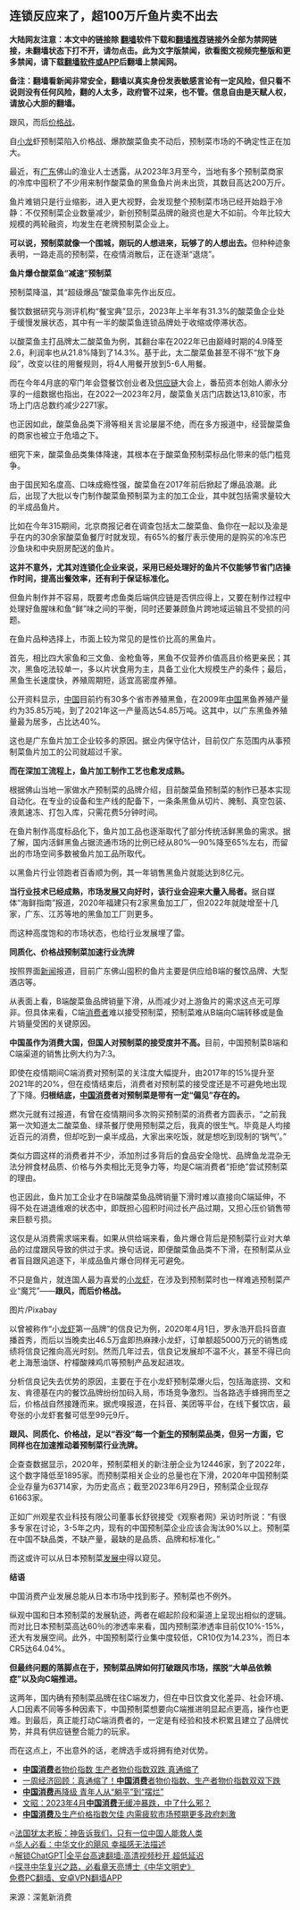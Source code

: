  <!-- 面包屑导航 --> <h2>连锁反应来了，超100万斤鱼片卖不出去</h2> <p class="notice"><b>大陆网友注意：本文中的链接除 <a href="https://github.com/bannedbook/fanqiang" >翻墙</a>软件下载和<a href="https://github.com/killgcd/justmysocks/blob/master/README.md">翻墙推荐</a>链接外全部为禁网链接，未翻墙状态下打不开，请勿点击。此为文字版禁闻，欲看图文视频完整版和更多禁闻，请下载<a href="https://github.com/bannedbook/fanqiang">翻墙软件或APP</a>后翻墙上禁闻网。</p><p>备注：翻墙看新闻非常安全，翻墙以真实身份发表敏感言论有一定风险，但只看不说则没有任何风险，翻的人太多，政府管不过来，也不管。信息自由是天赋人权，请放心大胆的翻墙。</b></p>  <div class="entry"> <p><strong></strong></p> <p>跟风，而后<a href="https://www.bannedbook.org/bnews/tag/%E4%BB%B7%E6%A0%BC%E6%88%98/" class="st_tag internal_tag" rel="tag" title="标签 价格战 下的日志">价格战</a>。</p> <p>自<a href="https://www.bannedbook.org/bnews/tag/%E5%B0%8F%E9%BE%99/" class="st_tag internal_tag" rel="tag" title="标签 小龙 下的日志">小龙</a>虾预制菜陷入价格战、爆款酸菜鱼卖不动后，预制菜市场的不确定性正在加大。</p> <p>最近，有<a href="https://www.bannedbook.org/bnews/tag/%e5%b9%bf%e4%b8%9c/" class="st_tag internal_tag" rel="tag" title="标签 广东 下的日志">广东</a>佛山的渔业人士透露，从2023年3月至今，当地有多个预制菜商家的冷库中囤积了不少用来制作酸菜鱼的黑鱼鱼片尚未出货，其数目高达200万斤。</p> <p>鱼片难销只是行业缩影，进入更大视野，会发现整个预制菜市场已经开始趋于冷静：不仅预制菜企业数量减少，新创预制菜品牌的融资也是大不如前。今年比较大规模的两轮融资，均发生在老牌预制菜企业上。</p> <p><strong>可以说，预制菜就像一个围城，刚玩的人想进来，玩够了的人想出去。</strong>但种种迹象表明，一路走高的预制菜，在疫情消散后，正在逐渐“退烧”。</p> <p><strong>鱼片爆仓酸菜鱼“减速”预制菜</strong></p> <p>预制菜降温，其“超级爆品”酸菜鱼率先作出反应。</p> <p>餐饮数据研究与测评机构“餐宝典”显示，2023年上半年有31.3%的酸菜鱼企业处于缓慢发展状态，其中有一半的酸菜鱼连锁品牌处于收缩或停滞状态。</p> <p>以酸菜鱼主打品牌太二酸菜鱼为例，其翻台率在2022年已由巅峰时期的4.9降至2.6，利润率也从21.8%降到了14.3%。基于此，太二酸菜鱼甚至不得不“放下身段”，改变以往的用餐规则，将4人用餐开放到5-6人用餐。</p> <p>而在今年4月底的窄门年会暨餐饮创业者及<a href="https://www.bannedbook.org/bnews/tag/%E4%BE%9B%E5%BA%94%E9%93%BE/" class="st_tag internal_tag" rel="tag" title="标签 供应链 下的日志">供应链</a>大会上，番茄资本创始人卿永分享的一组数据也指出，在2022—2023年2月，酸菜鱼关店门店数达13,810家，市场上门店总数约减少2271家。</p> <p>也正因如此，酸菜鱼品类下滑等相关言论屡屡不绝，而在多方报道中，经营酸菜鱼的商家也被立于危墙之下。</p> <p>细究下来，酸菜鱼品类集体降速，其根本在于酸菜鱼预制菜标品化带来的低门槛竞争。</p> <p>由于国民知名度高、口味成瘾性强，酸菜鱼在2017年前后掀起了爆品浪潮。此后，出现了大批以专门制作酸菜鱼预制菜为主的加工企业，其中就包括需求量较大的半成品鱼片。</p> <p>比如在今年315期间，北京商报记者在调查包括太二酸菜鱼、鱼你在一起以及渝是乎在内的30余家酸菜鱼餐厅时就发现，有65%的餐厅表示使用的是购买的冷冻巴沙鱼块和中央厨房配送的鱼片。</p> <p><strong>这并不意外，尤其对连锁化企业来说，采用已经处理好的鱼片不仅能够节省门店操作时间，提高出餐效率，还有利于保证标准化。</strong></p> <p>但鱼片制作并不容易，既要考虑鱼类后端供应链是否供应得上，又要在制作过程中处理好鱼腥味和鱼“鲜”味之间的平衡，同时还要兼顾鱼片跨地域运输且不受损的问题。</p> <p>在鱼片品种选择上，市面上较为常见的是性价比高的黑鱼片。</p> <p>首先，相比四大家鱼和三文鱼、金枪鱼等，黑鱼不仅营养价值高且价格更亲民；其次，黑鱼吃法较单一，多以片状食用为主，具备工业化大规模生产的条件；最后，黑鱼生长速度快，养殖周期短，适宜高密度养殖。</p> <p>公开资料显示，<span class='wp_keywordlink_affiliate'><a href="https://www.bannedbook.org/" title="中国" target="_blank">中国</a></span>目前约有30多个省市养殖黑鱼，在2009年<a href="https://www.bannedbook.org/bnews/tag/%E4%B8%AD%E5%9B%BD/" class="st_tag internal_tag" rel="tag" title="标签 中国 下的日志">中国</a>黑鱼养殖产量约为35.85万吨，到了2021年这一产量高达54.85万吨。这其中，以广东黑鱼养殖量最为居多，占比达40%。</p> <p>这也是广东鱼片加工企业较多的原因。据业内保守估计，目前仅广东范围内从事预制菜鱼片加工的公司就超过千家。</p> <p><strong>而在深加工流程上，鱼片加工制作工艺也愈发成熟。</strong></p> <p>根据佛山当地一家做水产预制菜的品牌介绍，目前酸菜鱼预制菜的制作已基本实现自动化。在专业的设备和生产线的配备下，一条条黑鱼从切片、腌制、真空包装、液氮速冻、打包入库，只需花费5分钟时间。</p> <p>在鱼片制作高度标品化下，鱼片加工品也逐渐取代了部分传统活鲜黑鱼的需求。据了解，国内活鲜黑鱼占据流通市场的比例已经从80%—90%降至65%左右，而留出的市场空间多数被鱼片加工品所取代。</p> <p>以黑鱼片行业领跑者百香顺为例，其一年销售黑鱼片就能达到8亿元。</p> <p><strong>当行业技术已经成熟，市场发展又向好时，该行业会迎来大量入局者。</strong>据自媒体“海鲜指南”报道，2020年福建只有2家黑鱼加工厂，但2022年就陡增至十几家，广东、江苏等地的黑鱼加工厂则更多。</p>  <p>而这种高度饱和的市场状态，也给行业发展埋了雷。</p> <p><strong>同质化、价格战预制菜加速行业洗牌</strong></p> <p>按照界面<span class='wp_keywordlink_affiliate'><a href="https://www.bannedbook.org/" title="新闻">新闻</a></span>报道，目前广东佛山囤积的鱼片主要是供应给B端的餐饮品牌、大型酒店等。</p> <p>从表面上看，B端酸菜鱼品牌销量下滑，从而减少对上游鱼片的需求这点无可厚非。但具体来看，C端<a href="https://www.bannedbook.org/bnews/tag/%E6%B6%88%E8%B4%B9%E8%80%85/" class="st_tag internal_tag" rel="tag" title="标签 消费者 下的日志">消费者</a>难以接受预制菜，预制菜难从B端向C端转移或是鱼片销量受困的关键原因。</p> <p><strong>中国虽作为消费大国，但国人对预制菜的接受度并不高。</strong>目前，中国预制菜B端和C端渠道的销售比例大约为7:3。</p> <p>即使在疫情期间C端消费对预制菜的关注度大幅提升，由2017年的15%提升至2021年的20%，但在疫情结束后，消费者对预制菜的接受度还是不可避免地出现了下降。<strong>归根结底，<a href="https://www.bannedbook.org/bnews/tag/%E4%B8%AD%E5%9B%BD%E6%B6%88%E8%B4%B9/" class="st_tag internal_tag" rel="tag" title="标签 中国消费 下的日志">中国消费</a>者对预制菜是带有一定“偏见”存在的。</strong></p> <p>燃次元就有过报道，有曾在疫情期间多次购买预制菜的消费者方圆表示，“之前我第一次知道太二酸菜鱼、绿茶餐厅使用预制菜之后，我真的很生气。毕竟是人均接近百元的消费，但却吃到一桌半成品，大家出来吃饭，就是想吃到现制的‘锅气’。”</p> <p>类似方圆这样的消费者并不少，添加剂过多背后的食品安全隐忧、品牌鱼龙混杂无法分辨食材品质、价格与外卖相比无竞争力等，均是C端消费者“拒绝”尝试预制菜的理由。</p> <p>也正因此，鱼片加工企业才在B端酸菜鱼品牌销量下滑时难以直接向C端延伸，不得不处在进退维艰的状态中，即既担心囤积时间过长产品过期，又担心压价销售带来巨额亏损。</p> <p>这仅是从消费需求端来看。如果从供给端来看，鱼片爆仓背后是预制菜行业对大单品的过度跟风导致的供过于求。换句话说，即便酸菜鱼品类不下滑，在预制菜从业者盲目跟风追逐下，半成品鱼片爆仓同样无可避免。</p> <p>不只是鱼片，就连国人最为喜爱的<a href="https://www.bannedbook.org/bnews/tag/%E5%B0%8F%E9%BE%99%E8%99%BE/" class="st_tag internal_tag" rel="tag" title="标签 小龙虾 下的日志">小龙虾</a>，在涉及到预制菜时也一样难逃预制菜产业“魔咒”——<strong>跟风，而后价格战。</strong></p> <p>图片/Pixabay</p> <p>以曾被称作“小<a href="https://www.bannedbook.org/bnews/tag/%e9%be%99%e8%99%be/" class="st_tag internal_tag" rel="tag" title="标签 龙虾 下的日志">龙虾</a>第一品牌”的信良记为例，2020年4月1日，罗永浩开启抖音直播首秀，而后以当晚卖出46.5万盒即热麻辣小龙虾，订单额超5000万元的销售成绩将信良记推向高光时刻。然而几年过去，信良记发展却不温不火，甚至不得已向老上海葱油饼、柠檬酸辣鸡爪等预制产品发起进攻。</p>  <p>分析信良记失去优势的原因，主要在于在小龙虾预制菜爆火后，包括海底捞、文和友、肯德基在内的餐饮品牌纷纷加码入局，市场竞争激烈。当各路选手蜂拥而至之后，价格战自然接踵而来。据虎嗅报道，在抖音、美团等平台，在线下餐饮店，最夸张的小龙虾套餐可低至99元9斤。</p> <p><strong>跟风、同质化、价格战，足以“吞没”每一个<span class='wp_keywordlink'><a href="https://www.bannedbook.org/forum2/topic1642.html" title="正见网《新生》" target="_blank">新生</a></span>的预制菜品类，但另一方面，它同样也在加速推动着预制菜行业洗牌。</strong></p> <p>企查查数据显示，2020年，预制菜相关的新注册企业为12446家，到了2022年，这个数字降低至1895家。而预制菜相关企业的总量也在下滑，2020年中国预制菜企业存量为63714家，为历史高点；截至2023年6月29日，预制菜企业现存61663家。</p> <p>正如广州观星农业科技有限公司董事长舒锐接受《观察者网》采访时所说：“有很多专家在讨论，3-5年之内，现有的中国预制菜企业应该会淘汰90%以上。预制菜在中国不缺品类，不缺产量，最缺的是品质、品牌和标准化。”</p> <p>而这或许可以从日本预制菜<span class='wp_keywordlink'><a href="https://www.bannedbook.org/forum11/topic335.html" title="禁片：发展中出现的问题，只能靠发展解决？" target="_blank">发展中</a></span>得以窥见。</p> <p><strong>结语</strong></p> <p>中国消费产业发展总能从日本市场中找到影子。预制菜也不例外。</p> <p>纵观中国和日本预制菜的发展轨迹，两者在崛起阶段和渠道上呈现出相似的逻辑。而对比日本预制菜高达60％的渗透率来看，国内预制菜渗透率目前仅10%-15%，还大有发展空间。此外，中国预制菜行业集中度较低，CR10仅为14.23%，而日本CR5达64.04%。</p> <p><strong>但最终问题的落脚点在于，预制菜品牌如何打破跟风市场，摆脱“大单品依赖症”以及向C端推进。</strong></p> <p>这两年，国内确有预制菜品牌在往C端发力，但在中日饮食文化差异、社会环境、人口因素不同等多种因素下，中国预制菜想要向C端推进明显起点更高，操作也更难。到最后，真正能打动C端消费者的，一定是有经验和技术积累且建立了品牌优势，并具有供应链整合能力的玩家。</p> <p>而在这点上，不出意外的话，老牌选手或将拥有绝对优势。</p> <!--<div id="taboola-mid-1"></div>--><ul class='op-related-articles' title='相关阅读'> <li><a href='https://www.bannedbook.org/bnews/bannedvideo/20230814/1919943.html' target='_blank'><b>中国消费</b>者物价指数 生产者物价指数双跌 真通缩了</a></li> <li><a href='https://www.bannedbook.org/bnews/bannedvideo/20230813/1919671.html' target='_blank'>一周经济回顾：真通缩了！<b>中国消费</b>者物价指数、生产者物价指数双双下跌</a></li> <li><a href='https://www.bannedbook.org/bnews/finance/20230730/1914055.html' target='_blank'><b>中国消费</b>再降级 青年人从“躺平”到“摆烂”</a></li> <li><a href='https://www.bannedbook.org/bnews/comments/20230530/1890752.html' target='_blank'>文昭：2023年4月<b>中国消费</b>无缓冲暴跌，中了什么邪？</a></li> <li><a href='https://www.bannedbook.org/bnews/headline/20230512/1883113.html' target='_blank'><b>中国消费</b>及生产价格指数欠佳 内需疲软市场预期更多政府刺激</a></li> </ul> <p class="texttj"> 🔥<a href="https://www.bannedbook.org/bnews/ssgc/20230219/1850782.html" target="_blank">法国犹太老板：神告诉我们，只有一位中国人能救人类</a><br/> 🔥<a href="https://www.bannedbook.org/bnews/comments/20220220/1694796.html" target="_blank">华人必看：中华文化的飓风 幸福感无法描述</a><br/> 🔥<a href="https://github.com/bannedbook/fanqiang/wiki/V2ray%E6%9C%BA%E5%9C%BA" target="_blank">解锁ChatGPT|全平台高速翻墙:高清视频秒开,超低延迟</a><br/> 🔥<a href="https://www.bannedbook.org/bnews/comments/20220808/1768773.html" target="_blank">探寻中华复兴之路，必看章天亮博士《中华文明史》</a><br/> <a href="https://github.com/bannedbook/fanqiang/wiki/%E7%A6%81%E9%97%BB%E7%BD%91%E5%AE%89%E5%8D%93%E7%BF%BB%E5%A2%99%E6%96%B0%E9%97%BBAPP" target="_blank">免费PC翻墙、安卓VPN翻墙APP</a><br/> </p><p class="src-info">来源：深氪新消费 </p> <a name='sharetosocial'></a> <div style="margin-bottom:5px;padding-bottom:5px;clear:both"> <div id="archive-pix-1" class="banner-ads"> <!-- AuctionX Display platform tag START --> <div id="27602x728x90x621x_ADSLOT1" clicktrack="%%CLICK_URL_ESC%%"></div>  <!-- AuctionX Display platform tag END --> </div> <div id="archive-pix-2" class="banner-ads"> <!-- AuctionX Display platform tag START --> <div id="27556x300x250x621x_ADSLOT1" clicktrack="%%CLICK_URL_ESC%%" style="margin:0 auto;text-align:center"></div>  <!-- AuctionX Display platform tag END --> </div> </div>  <div id="archive-pix-1" class="banner-ads"> <!-- AuctionX Display platform tag START --> <div id="27603x728x90x621x_ADSLOT1" clicktrack="%%CLICK_URL_ESC%%"></div>  <!-- AuctionX Display platform tag END --> </div> </div><!--END ENTRY--> 
